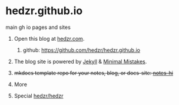 # hedzr.github.io
main gh io pages and sites

1. Open this blog at [hedzr.com](https://hedzr.com).
   1. github: <https://github.com/hedzr/hedzr.github.io>

2. The blog site is powered by [Jekyll](https://jekyllrb.com/) & [Minimal Mistakes](https://mademistakes.com/work/minimal-mistakes-jekyll-theme/).
3. ~~mkdocs template repo for your notes, blog, or docs-site: [notes-hi](./notes-hi/)~~
4. More
5. Special [hedzr/hedzr](https://github.com/hedzr/hedzr)


